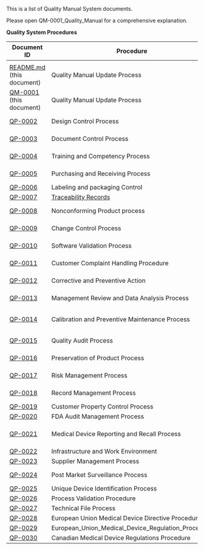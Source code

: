 This is a list of Quality Manual System documents.

Please open QM-0001_Quality_Manual for a comprehensive explanation.

**Quality System Procedures**

| **Document ID**| **Procedure**  | **Record-Keeping Template(s)** | **Implementation Status** |
|----------------|----------------|-----------------|-------------|
|                |                                             |             |             |
|[README.md](./README.md) (this document)|Quality Manual Update Process|N/A|Approved 9/1/2021|
|[QM-0001](.QM-0001_Quality_Manual) (this document)|Quality Manual Update Process|N/A|Approved 9/1/2021|
|[QP-0002](QP-0002_Design_Control_Process.md)|Design Control Process|[QF-0002 Design_Control_Records](./Design_Control/README.md)| Approved 9/1/2021|
|[QP-0003](./QP-0003_Document_Control_Process.md)|Document Control Process|N/A| Approved 9/1/2021|
|[QP-0004](./QP-0004_Training_and_Competency_Process.md)|Training and Competency Process|[QF-0004 Training and Competency Records](./Training_and_Competency_Records/README.md)|Approved 9/1/2021|
|[QP-0005](./QP-0005_Purchasing_and_Receiving_Process.md)|Purchasing and Receiving Process |[QF-0005 Purchasing Controls](./Training_and_Competency_Records/README.md)|N/A|N/A|
|[QP-0006](./QP-0006_Labeling_and_Packaging_Control_Process.md)|Labeling and packaging Control|N/A|N/A|
|[QP-0007](./QP-0007_Identification_and_Traceability_Process.md)|[Traceability Records](./Traceability_Records/README.md)|Not defined yet |N/A
|[QP-0008](./QP-0008_Nonconforming_Product_Process.md)|Nonconforming Product process|[QF-0008 Non Conforming Product](./Non_conforming_Product.md)|Not defined yet|
|[QP-0009](./QP-0009_Change_Control_Process.md)| Change Control Process|N/A|Approved 9/1/2021|
|[QP-0010](QP-0010_Software_Validation_Process.md)| Software Validation Process|N/A|Approved 9/1/2021|
|[QP-0011](./QP-0011_Customer_Complaint_Handling_Procedure.md)| Customer Complaint Handling Procedure|[QF-0011 Customer Complaints](./Customer_Complaints/README.md)| Approved 9/1/2021|
|[QP-0012](./QP-0012_Corrective_and_Preventive_Action_CAPA_Process.md)|Corrective and Preventive Action|[QF-0012 CAPA Forms](./Corrective_and_Preventive_Action./README.md)|Approved 9/1/2021|
|[QP-0013](./QP-0013_Management_Review_and_Data_Analysis_Process.md)|Management Review and Data Analysis Process|[QF-0013 Management Review](./Management_Review/README.md)| Not defined yet|
|[QP-0014](./QP-0014_Calibration_and_Preventive_Maintenance_Process.md)|Calibration and Preventive Maintenance Process|[QF-0014 Calibration and Preventive Maintenance Process](./Calibration_and_Preventive_Maintenance/README.md)|Not defined yet|
|[QP-0015](./QP-0015_Quality_Audit_Process.md)|Quality Audit Process|[QF-0015 Internal Audit Records](./Internal_Audits/README.md)| Not defined yet           |
|[QP-0016](./QP-0016_Preservation_of_Product_Process.md)                 | Preservation of Product Process|N/A| Approved 9/1/2021         |
|[QP-0017](./QP-0017_Risk_Management_Process.md)| Risk Management Process|N/A| Approved 9/1/2021|
|[QP-0018](./QP-0018_Record_Management_Process.md)| Record Management Process| N/A| Approved 9/1/2021|
|[QP-0019](./QP-0019_Customer_Property_Control_Process.md)| Customer Property Control Process|N/A| Not defined yet|
|[QP-0020](./QP-0020_FDA_Audit_Management_Process.md)| FDA Audit Management Process|N/A|Not defined yet|
|[QP-0021](./QP-0021_Medical_Device_Reporting_and_Recall_Process.md)|Medical Device Reporting and Recall Process|[QF0021 Medical Device Reporting and Recall Records](./Medical_Device_Reporting_and_Recall/README.md)|Not defined yet|
|[QP-0022](./QP-0022_Infrastructure_and_Work_Environment.md)|Infrastructure and Work Environment|N/A|Not defined yet|
|[QP-0023](./QP-0023_Supplier_Management_Process.md)|Supplier Management Process|Not defined yet|
|[QP-0024](./QP-0024_Post_Market_Surveillance_Process.m)|Post Market Surveillance Process|[QF-0024 Post Market Surveillance](./Post-Market_Surveillance/README.md)| Not defined yet|
|[QP-0025](./QP-0025_Unique_Device_Identification_Process.md)|Unique Device Identification Process|| Not defined yet|
|[QP-0026](./QP-0026_Process_Validation_Procedure.md)|Process Validation Procedure|N/A| Not defined yet|
|[QP-0027](./QP-0027_Technical_File_Process.md)|Technical File Process|N/A| Not defined yet|
|[QP-0028](QP-0028_European_Union_Medical_Device_Directive_Procedure.md)| European Union Medical Device Directive Procedure|| Not defined yet|
|[QP-0029](QP-0029_European_Union_Medical_Device_Regulation_Procedure.md)| European_Union_Medical_Device_Regulation_Procedure|| Not defined yet|
|[QP-0030](QP-0030_Canadian_Medical_Device_Regulations_Procedure.md)| Canadian Medical Device Regulations Procedure|N/A | Not defined yet|

